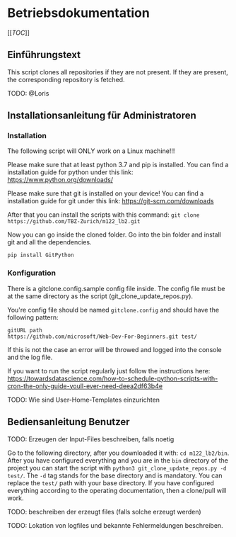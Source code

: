 # Betriebsdokumentation
[[_TOC_]]
## Einführungstext 

This script clones all repositories if they are not present. If they are present, the corresponding repository is fetched.

TODO: @Loris

## Installationsanleitung für Administratoren

### Installation

The following script will ONLY work on a Linux machine!!!

Please make sure that at least python 3.7 and pip is installed. You can find a installation guide for python under this link: https://www.python.org/downloads/

Please make sure that git is installed on your device! You can find a installation guide for git under this link: https://git-scm.com/downloads

After that you can install the scripts with this command: 
`git clone https://github.com/TBZ-Zurich/m122_lb2.git`

Now you can go inside the cloned folder. Go into the bin folder and install git and all the dependencies. 

`pip install GitPython`

### Konfiguration

There is a gitclone.config.sample config file inside. The config file must be at the same directory as the script (git_clone_update_repos.py).

You're config file should be named `gitclone.config` and should have the following pattern:

```
gitURL path
https://github.com/microsoft/Web-Dev-For-Beginners.git test/
```

If this is not the case an error will be throwed and logged into the console and the log file.

If you want to run the script regularly just follow the instructions here: https://towardsdatascience.com/how-to-schedule-python-scripts-with-cron-the-only-guide-youll-ever-need-deea2df63b4e

TODO: Wie sind User-Home-Templates einzurichten

## Bediensanleitung Benutzer

TODO: Erzeugen der Input-Files beschreiben, falls noetig

Go to the following directory, after you downloaded it with: `cd m122_lb2/bin`. After you have configured everything and you are in the `bin` directory of the project you can start the script with `python3 git_clone_update_repos.py -d test/`. The `-d` tag stands for the base directory and is mandatory. You can replace the `test/` path with your base directory. If you have configured everything according to the operating documentation, then a clone/pull will work.


TODO: beschreiben der erzeugt files (falls solche erzeugt werden)

TODO: Lokation von logfiles und bekannte Fehlermeldungen beschreiben.


